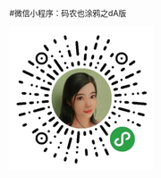 #微信小程序：码农也涂鸦之dA版

![image](https://github.com/ilovepumpkin/myimages/blob/master/mydeviantart/gh_638e20b8b0cf_258.jpg)
